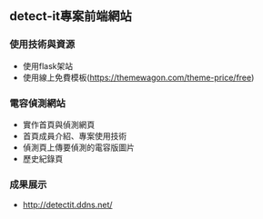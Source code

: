 ## detect-it專案前端網站

### 使用技術與資源
* 使用flask架站
* 使用線上免費模板(https://themewagon.com/theme-price/free)

### 電容偵測網站
*  實作首頁與偵測網頁
*  首頁成員介紹、專案使用技術
*  偵測頁上傳要偵測的電容版圖片
*  歷史紀錄頁

### 成果展示
* http://detectit.ddns.net/